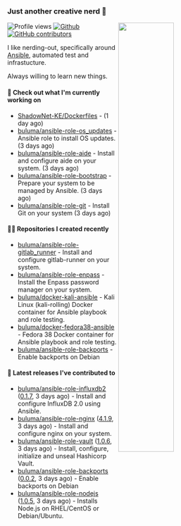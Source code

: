 ### Just another creative nerd 👋


![Profile views](https://gpvc.arturio.dev/buluma) <a href="https://gitstats.me/buluma">
  <img align="right" src="https://github-readme-stats.vercel.app/api?username=buluma&theme=gotham&show_icons=true" width="50%"/>
</a>
[![Github](https://img.shields.io/badge/-buluma-black?style=flat&labelColor=black&logo=github&logoColor=white&include_all_commits=true&count_private=true)](https://gitstats.me/buluma)
[![GitHub contributors](https://img.shields.io/github/contributors/buluma/badges.svg)](https://GitHub.com/buluma/badges/graphs/contributors/)

I like nerding-out, specifically around [Ansible](https://github.com/ansible/ansible), automated test and infrastucture.

Always willing to learn new things.

#### 👷 Check out what I'm currently working on

- [ShadowNet-KE/Dockerfiles](https://github.com/ShadowNet-KE/Dockerfiles) -  (1 day ago)
- [buluma/ansible-role-os_updates](https://github.com/buluma/ansible-role-os_updates) - Ansible role to install OS updates. (3 days ago)
- [buluma/ansible-role-aide](https://github.com/buluma/ansible-role-aide) - Install and configure aide on your system. (3 days ago)
- [buluma/ansible-role-bootstrap](https://github.com/buluma/ansible-role-bootstrap) - Prepare your system to be managed by Ansible. (3 days ago)
- [buluma/ansible-role-git](https://github.com/buluma/ansible-role-git) - Install Git on your system (3 days ago)

#### 👨‍💻 Repositories I created recently

- [buluma/ansible-role-gitlab_runner](https://github.com/buluma/ansible-role-gitlab_runner) - Install and configure gitlab-runner on your system.
- [buluma/ansible-role-enpass](https://github.com/buluma/ansible-role-enpass) - Install the Enpass password manager on your system.
- [buluma/docker-kali-ansible](https://github.com/buluma/docker-kali-ansible) - Kali Linux (kali-rolling) Docker container for Ansible playbook and role testing. 
- [buluma/docker-fedora38-ansible](https://github.com/buluma/docker-fedora38-ansible) - Fedora 38 Docker container for Ansible playbook and role testing.
- [buluma/ansible-role-backports](https://github.com/buluma/ansible-role-backports) - Enable backports on Debian

#### 🚀 Latest releases I've contributed to

- [buluma/ansible-role-influxdb2](https://github.com/buluma/ansible-role-influxdb2) ([0.1.7](https://github.com/buluma/ansible-role-influxdb2/releases/tag/0.1.7), 3 days ago) - Install and configure InfluxDB 2.0 using Ansible.
- [buluma/ansible-role-nginx](https://github.com/buluma/ansible-role-nginx) ([4.1.9](https://github.com/buluma/ansible-role-nginx/releases/tag/4.1.9), 3 days ago) - Install and configure nginx on your system.
- [buluma/ansible-role-vault](https://github.com/buluma/ansible-role-vault) ([1.0.6](https://github.com/buluma/ansible-role-vault/releases/tag/1.0.6), 3 days ago) - Install, configure, initialize and unseal Hashicorp Vault.
- [buluma/ansible-role-backports](https://github.com/buluma/ansible-role-backports) ([0.0.2](https://github.com/buluma/ansible-role-backports/releases/tag/0.0.2), 3 days ago) - Enable backports on Debian
- [buluma/ansible-role-nodejs](https://github.com/buluma/ansible-role-nodejs) ([1.0.5](https://github.com/buluma/ansible-role-nodejs/releases/tag/1.0.5), 3 days ago) - Installs Node.js on RHEL/CentOS or Debian/Ubuntu.


